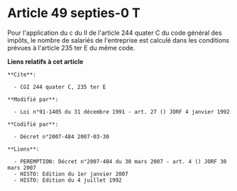 # Article 49 septies-0 T

Pour l'application du c du II de l'article 244 quater C du code général des impôts, le nombre de salariés de l'entreprise est
calculé dans les conditions prévues à l'article 235 ter E du même code.

**Liens relatifs à cet article**

	**Cite**:

	  - CGI 244 quater C, 235 ter E

	**Modifié par**:

	  - Loi n°91-1405 du 31 décembre 1991 - art. 27 () JORF 4 janvier 1992

	**Codifié par**:

	  - Décret n°2007-484 2007-03-30

	**Liens**:

	  - PEREMPTION: Décret n°2007-484 du 30 mars 2007 - art. 4 () JORF 30 mars 2007
	  - HISTO: Edition du 1er janvier 2007
	  - HISTO: Edition du 4 juillet 1992
